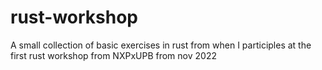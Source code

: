 # rust-workshop
A small collection of basic exercises in rust from when I participles at the first rust workshop from NXPxUPB from nov 2022
